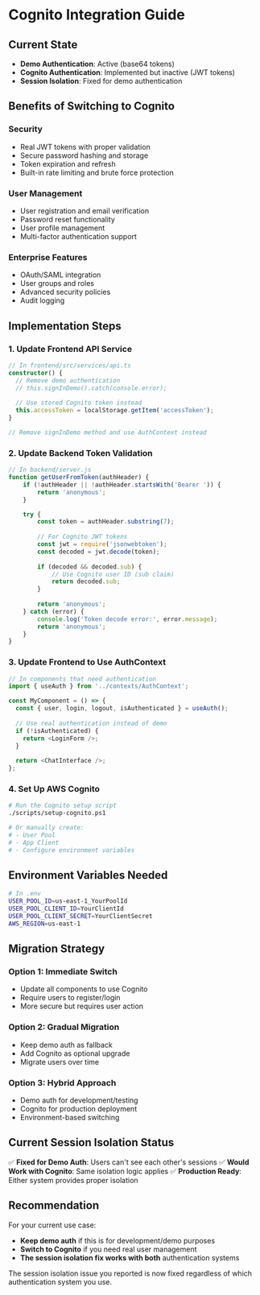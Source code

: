 # Cognito Integration Guide

## Current State
- **Demo Authentication**: Active (base64 tokens)
- **Cognito Authentication**: Implemented but inactive (JWT tokens)
- **Session Isolation**: Fixed for demo authentication

## Benefits of Switching to Cognito

### Security
- Real JWT tokens with proper validation
- Secure password hashing and storage
- Token expiration and refresh
- Built-in rate limiting and brute force protection

### User Management
- User registration and email verification
- Password reset functionality
- User profile management
- Multi-factor authentication support

### Enterprise Features
- OAuth/SAML integration
- User groups and roles
- Advanced security policies
- Audit logging

## Implementation Steps

### 1. Update Frontend API Service

```typescript
// In frontend/src/services/api.ts
constructor() {
  // Remove demo authentication
  // this.signInDemo().catch(console.error);
  
  // Use stored Cognito token instead
  this.accessToken = localStorage.getItem('accessToken');
}

// Remove signInDemo method and use AuthContext instead
```

### 2. Update Backend Token Validation

```javascript
// In backend/server.js
function getUserFromToken(authHeader) {
    if (!authHeader || !authHeader.startsWith('Bearer ')) {
        return 'anonymous';
    }

    try {
        const token = authHeader.substring(7);
        
        // For Cognito JWT tokens
        const jwt = require('jsonwebtoken');
        const decoded = jwt.decode(token);
        
        if (decoded && decoded.sub) {
            // Use Cognito user ID (sub claim)
            return decoded.sub;
        }
        
        return 'anonymous';
    } catch (error) {
        console.log('Token decode error:', error.message);
        return 'anonymous';
    }
}
```

### 3. Update Frontend to Use AuthContext

```typescript
// In components that need authentication
import { useAuth } from '../contexts/AuthContext';

const MyComponent = () => {
  const { user, login, logout, isAuthenticated } = useAuth();
  
  // Use real authentication instead of demo
  if (!isAuthenticated) {
    return <LoginForm />;
  }
  
  return <ChatInterface />;
};
```

### 4. Set Up AWS Cognito

```bash
# Run the Cognito setup script
./scripts/setup-cognito.ps1

# Or manually create:
# - User Pool
# - App Client
# - Configure environment variables
```

## Environment Variables Needed

```bash
# In .env
USER_POOL_ID=us-east-1_YourPoolId
USER_POOL_CLIENT_ID=YourClientId
USER_POOL_CLIENT_SECRET=YourClientSecret
AWS_REGION=us-east-1
```

## Migration Strategy

### Option 1: Immediate Switch
- Update all components to use Cognito
- Require users to register/login
- More secure but requires user action

### Option 2: Gradual Migration
- Keep demo auth as fallback
- Add Cognito as optional upgrade
- Migrate users over time

### Option 3: Hybrid Approach
- Demo auth for development/testing
- Cognito for production deployment
- Environment-based switching

## Current Session Isolation Status

✅ **Fixed for Demo Auth**: Users can't see each other's sessions
✅ **Would Work with Cognito**: Same isolation logic applies
✅ **Production Ready**: Either system provides proper isolation

## Recommendation

For your current use case:
- **Keep demo auth** if this is for development/demo purposes
- **Switch to Cognito** if you need real user management
- **The session isolation fix works with both** authentication systems

The session isolation issue you reported is now fixed regardless of which authentication system you use.